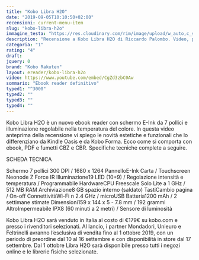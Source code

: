```yaml
---
title: "Kobo Libra H2O"
date: "2019-09-05T10:10:50+02:00"
recensioni: current-menu-item
slug: "kobo-libra-h2o"
immagine_testa: "https://res.cloudinary.com/rim/image/upload/w_auto,c_scale,q_auto,f_auto/v1577617552/recensioni/kobo-libra-h2o_recensione.jpg"
description: "Recensione a Kobo Libra H2O di Riccardo Palombo. Video, prove di lettura con ebook, PDF e fumetti, e confronto con ebook reader Amazon Kindle."
categoria: "1"
rating: "4"
draft: 
jquery: 0
brand: "Kobo Rakuten"
layout: ereader/kobo-libra-h2o
video: https://www.youtube.com/embed/CgZd3zbC0Aw
sommario: "Ebook reader definitivo"
typed1: "^3000"
typed2: ""
typed3: ""
typed4: ""
---
```


Kobo Libra H2O è un nuovo ebook reader con schermo E-Ink da 7 pollici e illuminazione regolabile nella temperatura del colore. In questa video anteprima della recensione vi spiego le novità estetiche e funzionali che lo differenziano da Kindle Oasis e da Kobo Forma. Ecco come si comporta con ebook, PDF e fumetti CBZ e CBR. Specifiche tecniche complete a seguire.

SCHEDA TECNICA

Schermo 7 pollici 300 DPI / 1680 x 1264 PannelloE-Ink Carta / Touchscreen Neonode Z Force IR Illuminazione19 LED (10+9) / Regolazione intensità e temperatura / Programmabile HardwareCPU Freescale Solo Lite a 1 GHz / 512 MB RAM Archiviazione8 GB spazio interno (saldato) TastiCambio pagina / On-off ConnettivitàWi-Fi n 2.4 GHz / microUSB Batteria1200 mAh / 2 settimane stimate Dimensioni159 x 144 x 5 - 7.8 mm / 192 grammi AltroImpermeabile IPX8 (60 minuti a 2 metri) / Sensore di luminosità

Kobo Libra H2O sarà venduto in Italia al costo di €179€ su kobo.com e presso i rivenditori selezionati. Al lancio, i partner Mondadori, Unieuro e Feltrinelli avranno l’esclusiva di vendita fino al 1 ottobre 2019, con un periodo di preordine dal 10 al 16 settembre e con disponibilità in store dal 17 settembre. Dal 1 ottobre Libra H2O sarà disponibile presso tutti i negozi online e le librerie fisiche selezionate. 